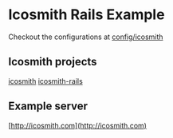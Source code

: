 # Icosmith Rails Example

Checkout the configurations at [config/icosmith](config/icosmith)

## Icosmith projects

[icosmith](https://github.com/tulios/icosmith/)
[icosmith-rails](https://github.com/tulios/icosmith-rails)

## Example server

[http://icosmith.com](http://icosmith.com)
